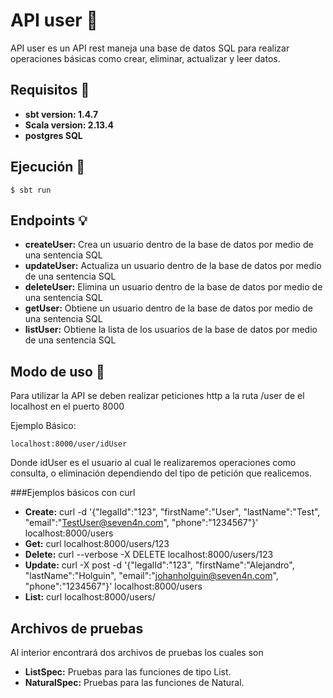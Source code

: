 # API user :pencil:

API user es un API rest maneja una base de datos SQL para realizar operaciones básicas como crear, eliminar, actualizar y
leer datos.

## Requisitos :wrench:

* **sbt version: 1.4.7**
* **Scala version: 2.13.4**
* **postgres SQL**


## Ejecución :hammer:

```
$ sbt run
```

## Endpoints :bulb:
* **createUser:** Crea un usuario dentro de la base de datos por medio de una sentencia SQL
* **updateUser:** Actualiza un usuario dentro de la base de datos por medio de una sentencia SQL
* **deleteUser:** Elimina un usuario dentro de la base de datos por medio de una sentencia SQL
* **getUser:**  Obtiene un usuario dentro de la base de datos por medio de una sentencia SQL
* **listUser:**  Obtiene la lista de los usuarios de la base de datos por medio de una sentencia SQL

## Modo de uso :ledger:

Para utilizar la API se deben realizar peticiones http a la ruta /user de el localhost en el puerto 8000

Ejemplo Básico: 
```
localhost:8000/user/idUser
```
Donde idUser es el usuario al cual le realizaremos operaciones como consulta, o eliminación dependiendo del tipo de petición que realicemos.


###Ejemplos básicos con curl
* **Create:**  curl -d '{"legalId":"123", "firstName":"User", "lastName":"Test", "email":"TestUser@seven4n.com", "phone":"1234567"}' localhost:8000/users
* **Get:** curl localhost:8000/users/123
* **Delete:** curl --verbose -X DELETE localhost:8000/users/123
* **Update:** curl -X post -d '{"legalId":"123", "firstName":"Alejandro", "lastName":"Holguin", "email":"johanholguin@seven4n.com", "phone":"1234567"}' localhost:8000/users
* **List:** curl localhost:8000/users/


## Archivos de pruebas

Al interior encontrará dos archivos de pruebas los cuales son

* **ListSpec:** Pruebas para las funciones de tipo List.
* **NaturalSpec:** Pruebas para las funciones de Natural.
